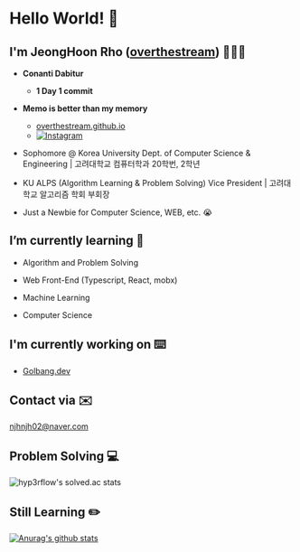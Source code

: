 # Hello World! 👋

## I'm JeongHoon Rho ([overthestream]) 👨🏻‍💻

- __Conanti Dabitur__
    - __1 Day 1 commit__
    
- __Memo is better than my memory__
    - [overthestream.github.io](https://overthestream.github.io)
    - [![Instagram](https://img.shields.io/badge/-Instagram-FF69B4?logo=Instagram&link=https://www.instagram.com/overthestream/)](https://www.instagram.com/overthestream/)
    
- Sophomore @ Korea University Dept. of Computer Science & Engineering | 고려대학교 컴퓨터학과 20학번, 2학년

- KU ALPS (Algorithm Learning & Problem Solving) Vice President | 고려대학교 알고리즘 학회 부회장

- Just a Newbie for Computer Science, WEB, etc. 😭

## I’m currently learning 📕
- Algorithm and Problem Solving 

- Web Front-End (Typescript, React, mobx)

- Machine Learning

- Computer Science

## I'm currently working on ⌨️
- [Golbang.dev](https://github.com/golbang-dev)

## Contact via ✉️

njhnjh02@naver.com

## Problem Solving 💻
![hyp3rflow's solved.ac stats](https://github-readme-solvedac.hyp3rflow.vercel.app/api/?handle=bln01)

## Still Learning ✏️
[![Anurag's github stats](https://github-readme-stats.vercel.app/api?username=overthestream)](https://github.com/anuraghazra/github-readme-stats)

[overthestream]: https://github.com/overthestream
